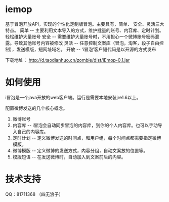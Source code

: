iemop
=====

基于冒泡开放API，实现的个性化定制版冒泡。主要具有，简单、 安全、灵活三大特点。
简单 -- 主要利用文本导入的方式，维护批量的账号、内容库、定时计划。轻松维护大量账号
安全 -- 需要维护大量账号时，不用担心一个微博账号密码泄露。导致其他账号内容被修改
灵活 -- 任意控制文案库（冒泡，淘客，段子自由控制），发送模版，短网址域名。
开放 -- ‘i冒泡’客户短代码是以开源的方式发布

下载地址： http://d.taodianhuo.cn/zombie/dist/iEmop-0.1.jar

如何使用
=======

i冒泡是一个java开放的web客户端。运行是需要本地安装jre1.6以上。


配置微博发送的几个核心概念。

1. 微博账号
2. 内容库 -- i冒泡会自动同步冒泡的内容库，到你的个人内容库。也可以手动导入自己的内容库。
3. 定时计划 -- 定义微博发送的时间点，和用户组，每个时间点都需要指定微博模版。
4. 微博模版 -- 定义微博的发送方式，内容分组，自动文案放的位置等。
5. 模版短语 -- 在发送微博时，自动加入到文案前后的内容。


技术支持
=======

QQ：81711368 （四无浪子）
